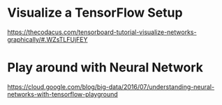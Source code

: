 # Visualize a TensorFlow Setup

https://thecodacus.com/tensorboard-tutorial-visualize-networks-graphically/#.WZsTLFUjFEY


# Play around with Neural Network

https://cloud.google.com/blog/big-data/2016/07/understanding-neural-networks-with-tensorflow-playground
